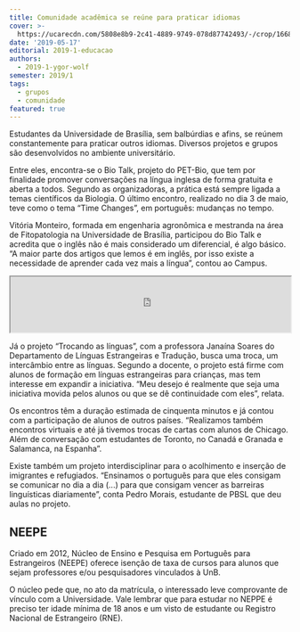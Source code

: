 ```yaml
---
title: Comunidade acadêmica se reúne para praticar idiomas
cover: >-
  https://ucarecdn.com/5808e8b9-2c41-4889-9749-078d87742493/-/crop/1668x1044/0,1044/-/preview/
date: '2019-05-17'
editorial: 2019-1-educacao
authors:
  - 2019-1-ygor-wolf
semester: 2019/1
tags:
  - grupos
  - comunidade
featured: true
---
```

Estudantes da Universidade de Brasília, sem balbúrdias e afins, se reúnem constantemente para praticar outros idiomas. Diversos projetos e grupos são desenvolvidos no ambiente universitário.

Entre eles, encontra-se o Bio Talk, projeto do PET-Bio, que tem por finalidade promover conversações na língua inglesa de forma gratuita e aberta a todos. Segundo as organizadoras, a prática está sempre ligada a temas científicos da Biologia. O último encontro, realizado no dia 3 de maio, teve como o tema “Time Changes”, em português: mudanças no tempo. 

Vitória Monteiro, formada em engenharia agronômica e mestranda na área de Fitopatologia na Universidade de Brasília, participou do Bio Talk e acredita que o inglês não é mais considerado um diferencial, é algo básico. “A maior parte dos artigos que lemos é em inglês, por isso existe a necessidade de aprender cada vez mais a língua”, contou ao Campus. 

<iframe src="https://drive.google.com/file/d/1JtDXTJYRJpzhfamhAVf7jC0YTxB7zDhe/preview" width="100%" height="100"></iframe>

Já o projeto “Trocando as línguas”, com a professora Janaína Soares do Departamento de Línguas Estrangeiras e Tradução, busca uma troca, um intercâmbio entre as línguas. Segundo a docente, o projeto está firme com alunos de formação em línguas estrangeiras para crianças, mas tem interesse em expandir a iniciativa. “Meu desejo é realmente que seja uma iniciativa movida pelos alunos ou que se dê continuidade com eles”, relata.

Os encontros têm a duração estimada de cinquenta minutos e já contou com a participação de alunos de outros países. “Realizamos também encontros virtuais e até já tivemos trocas de cartas com alunos de Chicago. Além de conversação com estudantes de Toronto, no Canadá e Granada e Salamanca, na Espanha”.

Existe também um projeto interdisciplinar para o acolhimento e inserção de imigrantes e refugiados.  “Ensinamos o português para que eles consigam se comunicar no dia a dia (...) para que consigam vencer as barreiras linguísticas diariamente”, conta Pedro Morais, estudante de PBSL que deu aulas no projeto. 

## NEEPE

Criado em 2012, Núcleo de Ensino e Pesquisa em Português para Estrangeiros (NEEPE) oferece isenção de taxa de cursos para alunos que sejam professores e/ou pesquisadores vinculados à UnB.

 O núcleo pede que, no ato da matrícula, o interessado leve comprovante de vínculo com a Universidade. Vale lembrar que para estudar no NEPPE é preciso ter idade mínima de 18 anos e um visto de estudante ou Registro Nacional de Estrangeiro (RNE).
